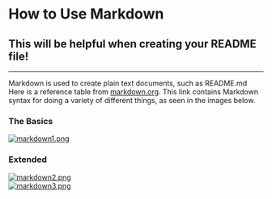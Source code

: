 # How to Use Markdown
## This will be helpful when creating your README file!  
---  
Markdown is used to create plain text documents, such as README.md  
Here is a reference table from [markdown.org](https://www.markdownguide.org/cheat-sheet/).
This link contains Markdown syntax for doing a variety of different things, as seen in the images below.  
### The Basics
[![markdown1.png](https://i.postimg.cc/xdcJvMYV/markdown1.png)](https://postimg.cc/xkV1Ykc6)  
### Extended  
[![markdown2.png](https://i.postimg.cc/N03MRnpR/markdown2.png)](https://postimg.cc/ns1pJ38L)  
[![markdown3.png](https://i.postimg.cc/G2PcGmB1/markdown3.png)](https://postimg.cc/CB1TVYHv) 

